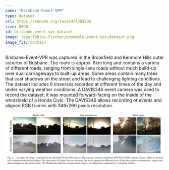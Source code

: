 ```yaml
---
name: "Brisbane-Event-VPR"
type: dataset
url: https://zenodo.org/record/4302805
size: 80GB
id: brisbane_event_vpr_dataset
image: repo:Tobias-Fischer/ensemble-event-vpr/dataset.png
image_fit: contain
---
```

Brisbane-Event-VPR was captured in the Brookfield and Kenmore Hills outer suburbs of Brisbane. The route is approx. 8km long and contains a variety of different roads, ranging from single-lane roads without much build-up over dual carriageways to built-up areas. Some areas contain many trees that cast shadows on the street and lead to challenging lighting conditions. The dataset includes 6 traverses recorded at different times of the day and under varying weather conditions. A DAVIS346 event camera was used to record the dataset; it was mounted forward-facing on the inside of the windshield of a Honda Civic. The DAVIS346 allows recording of events and aligned RGB frames with 346x260 pixels resolution.

![Brisbane-Event-VPR dataset](./event-vpr-dataset-image.png)

